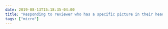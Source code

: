 ```yaml
---
date: 2019-08-13T15:18:35-04:00
title: "Responding to reviewer who has a specific picture in their head of what “good” edtech research “should” look like. Thus, they’re confused by things in my paper that I’m sure aren’t problems—but don’t fit that picture."
tags: ["micro"]
---
```


